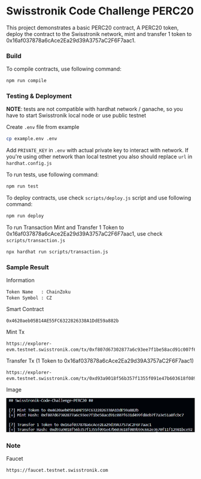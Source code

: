 # Swisstronik Code Challenge PERC20

This project demonstrates a basic PERC20 contract, A PERC20 token, deploy the contract to the Swisstronik network, mint and transfer 1 token to 0x16af037878a6cAce2Ea29d39A3757aC2F6F7aac1.

### Build

To compile contracts, use following command:
```sh 
npm run compile
```

### Testing & Deployment

<b>NOTE</b>: tests are not compatible with hardhat network / ganache, so you have to start Swisstronik local node or use public testnet

Create `.env` file from example
```sh
cp example.env .env
```
Add `PRIVATE_KEY` in `.env` with actual private key to interact with network. If you're using other network than local testnet you also should replace `url` in `hardhat.config.js`

To run tests, use following command:

```sh
npm run test
```

To deploy contracts, use check `scripts/deploy.js` script and use following command:
```sh
npm run deploy
```

To run Transaction Mint and Transfer 1 Token to 0x16af037878a6cAce2Ea29d39A3757aC2F6F7aac1, use check `scripts/transaction.js`
```sh
npx hardhat run scripts/transaction.js
```

### Sample Result

Information
```
Token Name   : ChainZoku
Token Symbol : CZ
```

Smart Contract
```
0x4620aeb05B14AE55FC6322826338A1DdE59a882b
```

Mint Tx
```
https://explorer-evm.testnet.swisstronik.com/tx/0xf807d67302877a6c93ee7f1be58acd91c007f631d499fd8eb7f7a3e51a8fcbc7
```

Transfer Tx (1 Token to 0x16af037878a6cAce2Ea29d39A3757aC2F6F7aac1)
```
https://explorer-evm.testnet.swisstronik.com/tx/0xd93a9018f56b357f1355f091e47b603618f089b59c662e3670f11f12981bce92
```

Image

![Proof Sample](image.png)


### Note
Faucet
```
https://faucet.testnet.swisstronik.com
```